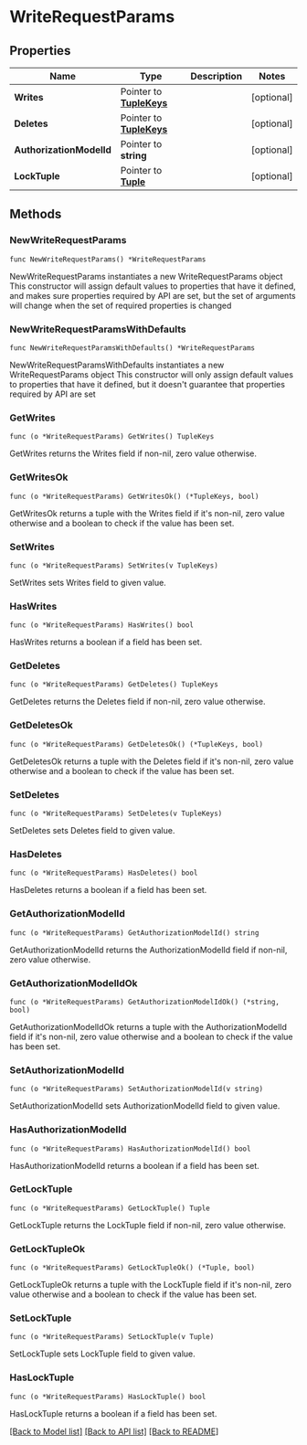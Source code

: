 # WriteRequestParams

## Properties

Name | Type | Description | Notes
------------ | ------------- | ------------- | -------------
**Writes** | Pointer to [**TupleKeys**](TupleKeys.md) |  | [optional] 
**Deletes** | Pointer to [**TupleKeys**](TupleKeys.md) |  | [optional] 
**AuthorizationModelId** | Pointer to **string** |  | [optional] 
**LockTuple** | Pointer to [**Tuple**](Tuple.md) |  | [optional] 

## Methods

### NewWriteRequestParams

`func NewWriteRequestParams() *WriteRequestParams`

NewWriteRequestParams instantiates a new WriteRequestParams object
This constructor will assign default values to properties that have it defined,
and makes sure properties required by API are set, but the set of arguments
will change when the set of required properties is changed

### NewWriteRequestParamsWithDefaults

`func NewWriteRequestParamsWithDefaults() *WriteRequestParams`

NewWriteRequestParamsWithDefaults instantiates a new WriteRequestParams object
This constructor will only assign default values to properties that have it defined,
but it doesn't guarantee that properties required by API are set

### GetWrites

`func (o *WriteRequestParams) GetWrites() TupleKeys`

GetWrites returns the Writes field if non-nil, zero value otherwise.

### GetWritesOk

`func (o *WriteRequestParams) GetWritesOk() (*TupleKeys, bool)`

GetWritesOk returns a tuple with the Writes field if it's non-nil, zero value otherwise
and a boolean to check if the value has been set.

### SetWrites

`func (o *WriteRequestParams) SetWrites(v TupleKeys)`

SetWrites sets Writes field to given value.

### HasWrites

`func (o *WriteRequestParams) HasWrites() bool`

HasWrites returns a boolean if a field has been set.

### GetDeletes

`func (o *WriteRequestParams) GetDeletes() TupleKeys`

GetDeletes returns the Deletes field if non-nil, zero value otherwise.

### GetDeletesOk

`func (o *WriteRequestParams) GetDeletesOk() (*TupleKeys, bool)`

GetDeletesOk returns a tuple with the Deletes field if it's non-nil, zero value otherwise
and a boolean to check if the value has been set.

### SetDeletes

`func (o *WriteRequestParams) SetDeletes(v TupleKeys)`

SetDeletes sets Deletes field to given value.

### HasDeletes

`func (o *WriteRequestParams) HasDeletes() bool`

HasDeletes returns a boolean if a field has been set.

### GetAuthorizationModelId

`func (o *WriteRequestParams) GetAuthorizationModelId() string`

GetAuthorizationModelId returns the AuthorizationModelId field if non-nil, zero value otherwise.

### GetAuthorizationModelIdOk

`func (o *WriteRequestParams) GetAuthorizationModelIdOk() (*string, bool)`

GetAuthorizationModelIdOk returns a tuple with the AuthorizationModelId field if it's non-nil, zero value otherwise
and a boolean to check if the value has been set.

### SetAuthorizationModelId

`func (o *WriteRequestParams) SetAuthorizationModelId(v string)`

SetAuthorizationModelId sets AuthorizationModelId field to given value.

### HasAuthorizationModelId

`func (o *WriteRequestParams) HasAuthorizationModelId() bool`

HasAuthorizationModelId returns a boolean if a field has been set.

### GetLockTuple

`func (o *WriteRequestParams) GetLockTuple() Tuple`

GetLockTuple returns the LockTuple field if non-nil, zero value otherwise.

### GetLockTupleOk

`func (o *WriteRequestParams) GetLockTupleOk() (*Tuple, bool)`

GetLockTupleOk returns a tuple with the LockTuple field if it's non-nil, zero value otherwise
and a boolean to check if the value has been set.

### SetLockTuple

`func (o *WriteRequestParams) SetLockTuple(v Tuple)`

SetLockTuple sets LockTuple field to given value.

### HasLockTuple

`func (o *WriteRequestParams) HasLockTuple() bool`

HasLockTuple returns a boolean if a field has been set.


[[Back to Model list]](../README.md#documentation-for-models) [[Back to API list]](../README.md#documentation-for-api-endpoints) [[Back to README]](../README.md)


